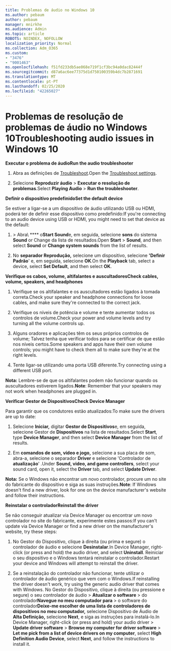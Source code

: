 ```yaml
---
title: Problemas de áudio no Windows 10
ms.author: pebaum
author: pebaum
manager: mnirkhe
ms.audience: Admin
ms.topic: article
ROBOTS: NOINDEX, NOFOLLOW
localization_priority: Normal
ms.collection: Adm_O365
ms.custom:
- "3476"
- "9001463"
ms.openlocfilehash: f51fd233db5ae068e719f1cf3bc94a0dac82444f
ms.sourcegitcommit: d87a6ac6ee77375d1d750100359b4dc7b2871691
ms.translationtype: MT
ms.contentlocale: pt-PT
ms.lasthandoff: 02/25/2020
ms.locfileid: "42265027"
---
```

# <a name="troubleshooting-audio-issues-in-windows-10"></a><span data-ttu-id="14131-102">Problemas de resolução de problemas de áudio no Windows 10</span><span class="sxs-lookup"><span data-stu-id="14131-102">Troubleshooting audio issues in Windows 10</span></span>

<span data-ttu-id="14131-103">**Executar o problema de áudio**</span><span class="sxs-lookup"><span data-stu-id="14131-103">**Run the audio troubleshooter**</span></span>

1.  <span data-ttu-id="14131-104">Abra as definições de [Troubleshoot](ms-settings:troubleshoot).</span><span class="sxs-lookup"><span data-stu-id="14131-104">Open the [Troubleshoot settings](ms-settings:troubleshoot).</span></span>

2.  <span data-ttu-id="14131-105">Selecione **Reproduzir áudio** > **Executar o resolução de problemas**.</span><span class="sxs-lookup"><span data-stu-id="14131-105">Select **Playing Audio** > **Run the troubleshooter**.</span></span>

<span data-ttu-id="14131-106">**Definir o dispositivo predefinido**</span><span class="sxs-lookup"><span data-stu-id="14131-106">**Set the default device**</span></span>

<span data-ttu-id="14131-107">Se estiver a ligar-se a um dispositivo de áudio utilizando USB ou HDMI, poderá ter de definir esse dispositivo como predefinido:</span><span class="sxs-lookup"><span data-stu-id="14131-107">If you're connecting to an audio device using USB or HDMI, you might need to set that device as the default:</span></span>

1. <span data-ttu-id="14131-108"> > Abra\ \*\*\** o**Start Sound**e, em seguida, selecione **sons** do sistema **Sound** or Change da lista de resultados.</span><span class="sxs-lookup"><span data-stu-id="14131-108">Open **Start** > **Sound**, and then select **Sound** or **Change system sounds** from the list of results.</span></span>

2.  <span data-ttu-id="14131-109">No **separador Reprodução,** selecione um dispositivo, selecione **'Definir Padrão**' e, em seguida, selecione **OK**.</span><span class="sxs-lookup"><span data-stu-id="14131-109">On the **Playback** tab, select a device, select **Set Default**, and then select **OK**.</span></span>

<span data-ttu-id="14131-110">**Verifique os cabos, volume, altifalantes e auscultadores**</span><span class="sxs-lookup"><span data-stu-id="14131-110">**Check cables, volume, speakers, and headphones**</span></span>

1. <span data-ttu-id="14131-111">Verifique se os altifalantes e os auscultadores estão ligados à tomada correta.</span><span class="sxs-lookup"><span data-stu-id="14131-111">Check your speaker and headphone connections for loose cables, and make sure they're connected to the correct jack.</span></span>

2. <span data-ttu-id="14131-112">Verifique os níveis de potência e volume e tente aumentar todos os controlos de volume.</span><span class="sxs-lookup"><span data-stu-id="14131-112">Check your power and volume levels and try turning all the volume controls up.</span></span>

3. <span data-ttu-id="14131-113">Alguns oradores e aplicações têm os seus próprios controlos de volume; Talvez tenha que verificar todos para se certificar de que estão nos níveis certos.</span><span class="sxs-lookup"><span data-stu-id="14131-113">Some speakers and apps have their own volume controls; you might have to check them all to make sure they're at the right levels.</span></span>

4. <span data-ttu-id="14131-114">Tente ligar-se utilizando uma porta USB diferente.</span><span class="sxs-lookup"><span data-stu-id="14131-114">Try connecting using a different USB port.</span></span>

<span data-ttu-id="14131-115">**Nota:** Lembre-se de que os altifalantes podem não funcionar quando os auscultadores estiverem ligados.</span><span class="sxs-lookup"><span data-stu-id="14131-115">**Note**: Remember that your speakers may not work when headphones are plugged in.</span></span>

<span data-ttu-id="14131-116">**Verificar Gestor de Dispositivos**</span><span class="sxs-lookup"><span data-stu-id="14131-116">**Check Device Manager**</span></span>

<span data-ttu-id="14131-117">Para garantir que os condutores estão atualizados:</span><span class="sxs-lookup"><span data-stu-id="14131-117">To make sure the drivers are up to date:</span></span>

1. <span data-ttu-id="14131-118">Selecione **Iniciar,** digitar **Gestor de Dispositivos**e, em seguida, selecione Gestor de **Dispositivos** na lista de resultados.</span><span class="sxs-lookup"><span data-stu-id="14131-118">Select **Start**, type **Device Manager**, and then select **Device Manager** from the list of results.</span></span>

2. <span data-ttu-id="14131-119">Em **comandos de som, vídeo e jogo,** selecione a sua placa de som, abra-a, selecione o separador **Driver** e selecione 'Controlador de **atualização**' .</span><span class="sxs-lookup"><span data-stu-id="14131-119">Under **Sound, video, and game controllers**, select your sound card, open it, select the **Driver** tab, and select **Update Driver**.</span></span>

<span data-ttu-id="14131-120">**Nota:** Se o Windows não encontrar um novo controlador, procure um no site do fabricante do dispositivo e siga as suas instruções.</span><span class="sxs-lookup"><span data-stu-id="14131-120">**Note**: If Windows doesn't find a new driver, look for one on the device manufacturer's website and follow their instructions.</span></span>

<span data-ttu-id="14131-121">**Reinstalar o controlador**</span><span class="sxs-lookup"><span data-stu-id="14131-121">**Reinstall the driver**</span></span>

<span data-ttu-id="14131-122">Se não conseguir atualizar via Device Manager ou encontrar um novo controlador no site do fabricante, experimente estes passos:</span><span class="sxs-lookup"><span data-stu-id="14131-122">If you can't update via Device Manager or find a new driver on the manufacturer's website, try these steps:</span></span>

1. <span data-ttu-id="14131-123">No Gestor do Dispositivo, clique à direita (ou prima e segure) o controlador de áudio e selecione **Desinstalar**.</span><span class="sxs-lookup"><span data-stu-id="14131-123">In Device Manager, right-click (or press and hold) the audio driver, and select **Uninstall**.</span></span> <span data-ttu-id="14131-124">Reiniciar o seu dispositivo e o Windows tentará reinstalar o controlador.</span><span class="sxs-lookup"><span data-stu-id="14131-124">Restart your device and Windows will attempt to reinstall the driver.</span></span>

2. <span data-ttu-id="14131-125">Se a reinstalação do controlador não funcionar, tente utilizar o controlador de áudio genérico que vem com o Windows.</span><span class="sxs-lookup"><span data-stu-id="14131-125">If reinstalling the driver doesn't work, try using the generic audio driver that comes with Windows.</span></span> <span data-ttu-id="14131-126">No Gestor do Dispositivo, clique à direita (ou pressione e segure) o seu controlador de áudio > **Atualizar o software** > do controlador**Navegue no meu computador para** > o software do controlador**Deixe-me escolher de uma lista de controladores de dispositivos no meu computador,** selecione Dispositivo de Áudio de **Alta Definição,** selecione **Next**, e siga as instruções para instalá-lo.</span><span class="sxs-lookup"><span data-stu-id="14131-126">In Device Manager, right-click (or press and hold) your audio driver > **Update driver software** > **Browse my computer for driver software** > **Let me pick from a list of device drivers on my computer**, select **High Definition Audio Device**, select **Next**, and follow the instructions to install it.</span></span>
